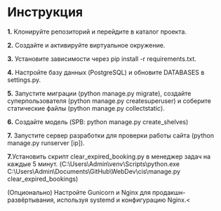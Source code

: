 <h1>Инструкция</h1>
<p><b>1.</b> Клонируйте репозиторий и перейдите в каталог проекта.</p>
<p><b>2.</b> Создайте и активируйте виртуальное окружение.</p>
<p><b>3.</b> Установите зависимости через pip install -r requirements.txt.</p>
<p><b>4.</b> Настройте базу данных (PostgreSQL) и обновите DATABASES в settings.py.</p>
<p><b>5.</b> Запустите миграции (python manage.py migrate), создайте суперпользователя (python manage.py createsuperuser) и соберите статические файлы (python manage.py collectstatic).</p>
<p><b>6.</b> Создайте модель (SPB: python manage.py create_shelves)</p>
<p><b>7.</b> Запустите сервер разработки для проверки работы сайта (python manage.py runserver [ip]).</p>
<p><b>7.</b>Установить скрипт clear_expired_booking.py в менеджер задач на каждые 5 минут. (C:\Users\Admin\venv\Scripts\python.exe C:\Users\Admin\Documents\GitHub\WebDev\cis\manage.py clear_expired_bookings)</p>
<p><r>(Опционально) Настройте Gunicorn и Nginx для продакшн-развёртывания, используя systemd и конфигурацию Nginx.</r><</p>